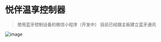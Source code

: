 # 悦伴温享控制器
> 使用蓝牙控制设备的微信小程序（开发中）
> 目前已经跟主板建立蓝牙通讯

![image](https://github.com/user-attachments/assets/90633e3a-9209-4315-80be-5b8460257a97)

